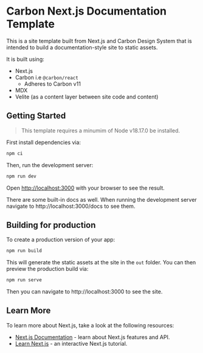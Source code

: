 # Carbon Next.js Documentation Template

This is a site template built from Next.js and Carbon Design System that is intended to build a documentation-style site to static assets.

It is built using:

- Next.js
- Carbon i.e `@carbon/react`
  - Adheres to Carbon v11
- MDX
- Velite (as a content layer between site code and content)

## Getting Started

> This template requires a minumim of Node v18.17.0 be installed.

First install dependencies via:

```bash
npm ci
```

Then, run the development server:

```bash
npm run dev
```

Open [http://localhost:3000](http://localhost:3000) with your browser to see the result.

There are some built-in docs as well. When running the development server navigate to http://localhost:3000/docs to see them.

## Building for production

To create a production version of your app:

```bash
npm run build
```

This will generate the static assets at the site in the `out` folder. You can then preview the production build via:

```bash
npm run serve
```

Then you can navigate to http://localhost:3000 to see the site.

## Learn More

To learn more about Next.js, take a look at the following resources:

- [Next.js Documentation](https://nextjs.org/docs) - learn about Next.js features and API.
- [Learn Next.js](https://nextjs.org/learn) - an interactive Next.js tutorial.
